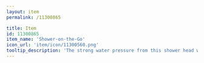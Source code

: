 ```yaml
---
layout: item
permalink: /11300865

title: Item
id: 11300865
item_name: 'Shower-on-the-Go'
icon_url: 'item/icon/11300560.png'
tooltip_description: 'The strong water pressure from this shower head washes all your troubles away, plus the lint between your toes.'
---
```

